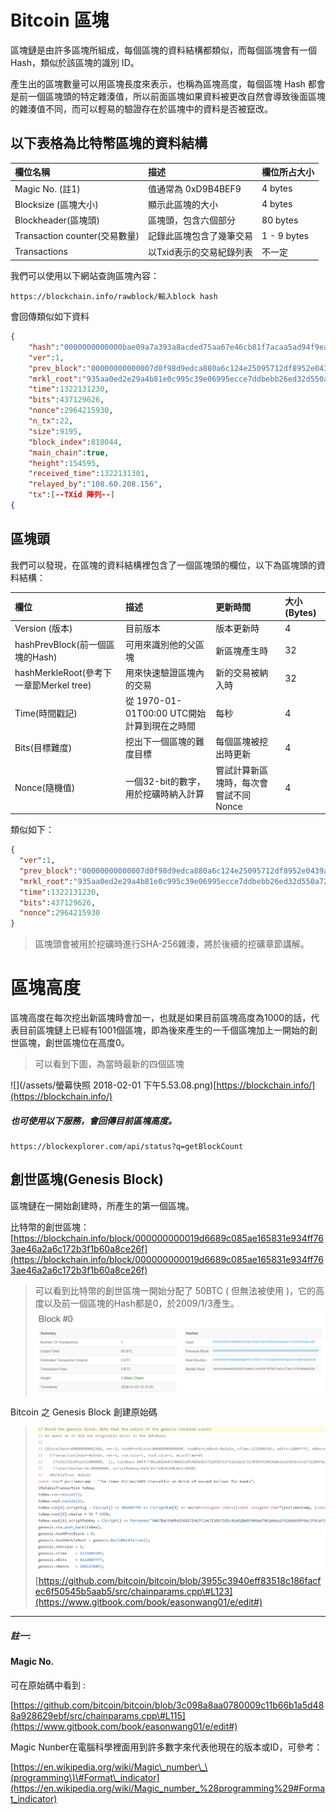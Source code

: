 # Bitcoin 區塊

區塊鏈是由許多區塊所組成，每個區塊的資料結構都類似，而每個區塊會有一個 Hash，類似於該區塊的識別 ID。

產生出的區塊數量可以用區塊長度來表示，也稱為區塊高度，每個區塊 Hash 都會是前一個區塊頭的特定雜湊值，所以前面區塊如果資料被更改自然會導致後面區塊的雜湊值不同，而可以輕易的驗證存在於區塊中的資料是否被竄改。

## 以下表格為比特幣區塊的資料結構

| **欄位名稱** | **描述** | **欄位所占大小** |
| :--- | :--- | :--- |
| Magic No. \(註1\) | 值通常為 0xD9B4BEF9 | 4 bytes |
| Blocksize \(區塊大小\) | 顯示此區塊的大小 | 4 bytes |
| Blockheader\(區塊頭\) | 區塊頭，包含六個部分 | 80 bytes |
| Transaction counter\(交易數量\) | 記錄此區塊包含了幾筆交易 | 1 - 9 bytes |
| Transactions | 以Txid表示的交易紀錄列表 | 不一定 |

我們可以使用以下網站查詢區塊內容：

```
https://blockchain.info/rawblock/輸入block hash
```

會回傳類似如下資料

```json
{
    "hash":"0000000000000bae09a7a393a8acded75aa67e46cb81f7acaa5ad94f9eacd103",
    "ver":1,
    "prev_block":"00000000000007d0f98d9edca880a6c124e25095712df8952e0439ac7409738a",
    "mrkl_root":"935aa0ed2e29a4b81e0c995c39e06995ecce7ddbebb26ed32d550a72e8200bf5",
    "time":1322131230,
    "bits":437129626,
    "nonce":2964215930,
    "n_tx":22,
    "size":9195,
    "block_index":818044,
    "main_chain":true,
    "height":154595,
    "received_time":1322131301,
    "relayed_by":"108.60.208.156",
    "tx":[--TXid 陣列--]
{
```

## 區塊頭

我們可以發現，在區塊的資料結構裡包含了一個區塊頭的欄位，以下為區塊頭的資料結構：

| 欄位 | 描述 | 更新時間 | 大小 \(Bytes\) |
| :--- | :--- | :--- | :--- |
| Version \(版本\) | 目前版本 | 版本更新時 | 4 |
| hashPrevBlock\(前一個區塊的Hash\) | 可用來識別他的父區塊 | 新區塊產生時 | 32 |
| hashMerkleRoot\(參考下一章節Merkel tree\) | 用來快速驗證區塊內的交易 | 新的交易被納入時 | 32 |
| Time\(時間戳記\) | 從 1970-01-01T00:00 UTC開始計算到現在之時間 | 每秒 | 4 |
| Bits\(目標難度\) | 挖出下一個區塊的難度目標 | 每個區塊被挖出時更新 | 4 |
| Nonce\(隨機值\) | 一個32-bit的數字，用於挖礦時納入計算 | 嘗試計算新區塊時，每次會嘗試不同Nonce | 4 |

類似如下：

```json
{
  "ver":1,
  "prev_block":"00000000000007d0f98d9edca880a6c124e25095712df8952e0439ac7409738a",
  "mrkl_root":"935aa0ed2e29a4b81e0c995c39e06995ecce7ddbebb26ed32d550a72e8200bf5",
  "time":1322131230,
  "bits":437129626,
  "nonce":2964215930
}
```

> 區塊頭會被用於挖礦時進行SHA-256雜湊，將於後續的挖礦章節講解。

# 區塊高度

區塊高度在每次挖出新區塊時會加一，也就是如果目前區塊高度為1000的話，代表目前區塊鏈上已經有1001個區塊，即為後來產生的一千個區塊加上一開始的創世區塊，創世區塊位在高度0。

> 可以看到下圖，為當時最新的四個區塊

![](/assets/螢幕快照 2018-02-01 下午5.53.08.png)[https://blockchain.info/](https://blockchain.info/)

##### 也可使用以下服務，會回傳目前區塊高度。

```
https://blockexplorer.com/api/status?q=getBlockCount
```

## 創世區塊\(Genesis Block\)

區塊鏈在一開始創建時，所產生的第一個區塊。

比特幣的創世區塊：  
[https://blockchain.info/block/000000000019d6689c085ae165831e934ff763ae46a2a6c172b3f1b60a8ce26f](https://blockchain.info/block/000000000019d6689c085ae165831e934ff763ae46a2a6c172b3f1b60a8ce26f)

> 可以看到比特幣的創世區塊一開始分配了 50BTC \( 但無法被使用 \)，它的高度以及前一個區塊的Hash都是0，於2009/1/3產生。![](/assets/833.png)

Bitcoin 之 Genesis Block 創建原始碼

> ![](/assets/2444.png)[https://github.com/bitcoin/bitcoin/blob/3955c3940eff83518c186facfec6f50545b5aab5/src/chainparams.cpp\#L123](https://www.gitbook.com/book/easonwang01/e/edit#)

---

##### 註一:

#### Magic No.

可在原始碼中看到 :

[https://github.com/bitcoin/bitcoin/blob/3c098a8aa0780009c11b66b1a5d488a928629ebf/src/chainparams.cpp\#L115](https://www.gitbook.com/book/easonwang01/e/edit#)

Magic Nunber在電腦科學裡面用到許多數字來代表他現在的版本或ID，可參考：

[https://en.wikipedia.org/wiki/Magic\_number\_\(programming\)\#Format\_indicator](https://en.wikipedia.org/wiki/Magic_number_%28programming%29#Format_indicator)

